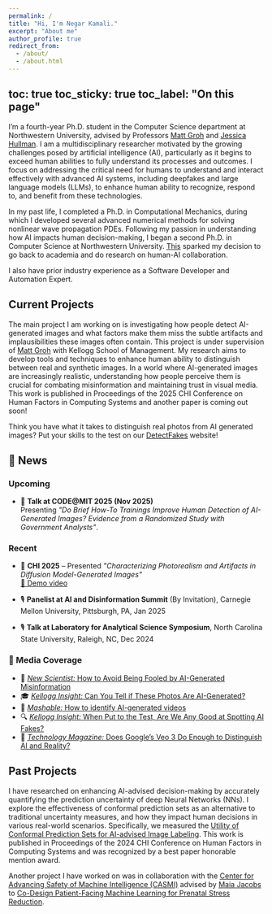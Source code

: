 ```yaml
---
permalink: /
title: "Hi, I'm Negar Kamali."
excerpt: "About me"
author_profile: true
redirect_from: 
  - /about/
  - /about.html
---
```

toc: true
toc_sticky: true
toc_label: "On this page"
---

I’m a fourth-year Ph.D. student in the Computer Science department at Northwestern University, advised by Professors [Matt Groh](https://mattgroh.com/) and [Jessica Hullman](http://users.eecs.northwestern.edu/~jhullman/). I am a multidisciplinary researcher motivated by the growing challenges posed by artificial intelligence (AI), particularly as it begins to exceed human abilities to fully understand its processes and outcomes. I focus on addressing the critical need for humans to understand and interact effectively with advanced AI systems, including deepfakes and large language models (LLMs), to enhance human ability to recognize, respond to, and benefit from these technologies.

In my past life, I completed a Ph.D. in Computational Mechanics, during which I developed several advanced numerical methods for solving nonlinear wave propagation PDEs. Following my passion in understanding how AI impacts human decision-making, I began a second Ph.D. in Computer Science at Northwestern University. [This](https://www.sciencedirect.com/science/article/pii/S2589004221006477) sparked my decision to go back to academia and do research on human-AI collaboration.

I also have prior industry experience as a Software Developer and Automation Expert.  

## Current Projects

The main project I am working on is investigating how people detect AI-generated images and what factors make them miss the subtle artifacts and implausibilities these images often contain. This project is under supervision of [Matt Groh](https://mattgroh.com/) with Kellogg School of Management. My research aims to develop tools and techniques to enhance human ability to distinguish between real and synthetic images. In a world where AI-generated images are increasingly realistic, understanding how people perceive them is crucial for combating misinformation and maintaining trust in visual media. This work is published in Proceedings of the 2025 CHI Conference on Human Factors in Computing Systems and another paper is coming out soon! 

Think you have what it takes to distinguish real photos from AI generated images? Put your skills to the test on our [DetectFakes](https://detectfakes.kellogg.northwestern.edu/) website!

## 📰 News

### Upcoming
- 🎤 **Talk at CODE@MIT 2025 (Nov 2025)**  
  Presenting *"Do Brief How-To Trainings Improve Human Detection of AI-Generated Images? Evidence from a Randomized Study with Government Analysts"*.

### Recent
- 📑 **CHI 2025** – Presented *"Characterizing Photorealism and Artifacts in Diffusion Model-Generated Images"*  
  [🎥 Demo video](https://youtu.be/PL_ggNzMd-o?si=c8pqfcB3WJU5Ly5O)

- 🎙️ **Panelist at AI and Disinformation Summit** (By Invitation), Carnegie Mellon University, Pittsburgh, PA, Jan 2025  
- 🎙️ **Talk at Laboratory for Analytical Science Symposium**, North Carolina State University, Raleigh, NC, Dec 2024  

### 📰 Media Coverage

- 🧠 [*New Scientist:* How to Avoid Being Fooled by AI-Generated Misinformation](https://www.newscientist.com/article/2445475-how-to-avoid-being-fooled-by-ai-generated-misinformation/)  
- 🎓 [*Kellogg Insight:* Can You Tell if These Photos Are AI-Generated?](https://insight.kellogg.northwestern.edu/article/ai-photos-identification?utm_medium=social)  
- 🎥 [*Mashable:* How to identify AI-generated videos](https://mashable.com/article/how-identify-ai-generated-videos)  
- 🔍 [*Kellogg Insight:* When Put to the Test, Are We Any Good at Spotting AI Fakes?](https://insight.kellogg.northwestern.edu/article/are-we-any-good-at-spotting-ai-fakes)  
- 🤖 [*Technology Magazine:* Does Google’s Veo 3 Do Enough to Distinguish AI and Reality?](https://technologymagazine.com/articles/does-googles-veo-3-do-enough-to-distinguish-ai-and-reality)  

## Past Projects

I have researched on enhancing AI-advised decision-making by accurately quantifying the prediction uncertainty of deep Neural Networks (NNs). I explore the effectiveness of conformal prediction sets as an alternative to traditional uncertainty measures, and how they impact human decisions in various real-world scenarios. Specifically, we measured the [Utility of Conformal Prediction Sets for AI-advised Image Labeling](https://arxiv.org/abs/2401.08876). This work is published in Proceedings of the 2024 CHI Conference on Human Factors in Computing Systems and was recognized by a best paper honorable mention award.

Another project I have worked on was in collaboration with the [Center for Advancing Safety of Machine Intelligence (CASMI)](https://casmi.northwestern.edu/) advised by [Maia Jacobs](https://sites.northwestern.edu/nupath/people/) to [Co-Design Patient-Facing Machine Learning for Prenatal Stress Reduction](https://casmi.northwestern.edu/research/projects/prenatal-stress-reduction.html).







